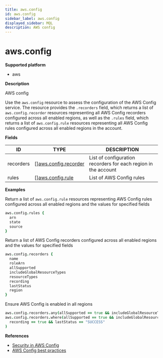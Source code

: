 ```yaml
---
title: aws.config
id: aws.config
sidebar_label: aws.config
displayed_sidebar: MQL
description: AWS config
---
```


# aws.config

**Supported platform**

- aws

**Description**

AWS config

Use the `aws.config` resource to assess the configuration of the AWS Config service. The resource provides the `.recorders` field, which returns a list of `aws.config.recorder` resources representing all AWS Config recorders configured across all enabled regions, as well as the `.rules` field, which returns a list of `aws.config.rule` resources representing all AWS Config rules configured across all enabled regions in the account.

**Fields**

| ID        | TYPE                                                    | DESCRIPTION                                                    |
| --------- | ------------------------------------------------------- | -------------------------------------------------------------- |
| recorders | &#91;&#93;[aws.config.recorder](aws.config.recorder.md) | List of configuration recorders for each region in the account |
| rules     | &#91;&#93;[aws.config.rule](aws.config.rule.md)         | List of AWS Config rules                                       |

**Examples**

Return a list of `aws.config.rule` resources representing AWS Config rules configured across all enabled regions and the values for specified fields

```coffee
aws.config.rules {
  arn
  state
  source
}
```

Return a list of AWS Config recorders configured across all enabled regions and the values for specified fields

```coffee
aws.config.recorders {
  name
  roleArn
  allSupported
  includeGlobalResourceTypes
  resourceTypes
  recording
  lastStatus
  region
}
```

Ensure AWS Config is enabled in all regions

```coffee
aws.config.recorders.any(allSupported == true && includeGlobalResourceTypes == true)
aws.config.recorders.where(allSupported == true && includeGlobalResourceTypes == true).all(
  recording == true && lastStatus == "SUCCESS"
)
```

**References**

- [Security in AWS Config](https://docs.aws.amazon.com/config/latest/developerguide/security.html)
- [AWS Config best practices](https://aws.amazon.com/blogs/mt/aws-config-best-practices/)

